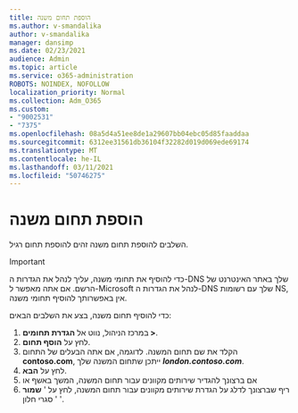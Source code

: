 ```yaml
---
title: הוספת תחום משנה
ms.author: v-smandalika
author: v-smandalika
manager: dansimp
ms.date: 02/23/2021
audience: Admin
ms.topic: article
ms.service: o365-administration
ROBOTS: NOINDEX, NOFOLLOW
localization_priority: Normal
ms.collection: Adm_O365
ms.custom:
- "9002531"
- "7375"
ms.openlocfilehash: 08a5d4a51ee8de1a29607bb04ebc05d85faaddaa
ms.sourcegitcommit: 6312ee31561db36104f32282d019d069ede69174
ms.translationtype: MT
ms.contentlocale: he-IL
ms.lasthandoff: 03/11/2021
ms.locfileid: "50746275"
---
```

# <a name="add-a-subdomain"></a>הוספת תחום משנה

השלבים להוספת תחום משנה זהים להוספת תחום רגיל. 

> [!IMPORTANT]
> כדי להוסיף את תחומי משנה, עליך לנהל את הגדרות ה-DNS שלך באתר האינטרנט של הרשם. אם אתה מאפשר ל-Microsoft לנהל את הגדרות ה-DNS שלך עם רשומות NS, אין באפשרותך להוסיף תחומי משנה. 

כדי להוסיף תחום משנה, בצע את השלבים הבאים:

1. במרכז הניהול, נווט אל **הגדרת תחומים >**.
2. לחץ על **הוסף תחום**.
3. הקלד את שם תחום המשנה. לדוגמה, אם אתה הבעלים של התחום **contoso.com**, ייתכן שתחום המשנה שלך **_london.contoso.com_**.
4. לחץ על **הבא**.
5. אם ברצונך להגדיר שירותים מקוונים עבור תחום המשנה, המשך באשף או
6. ריף שברצונך לדלג על הגדרת שירותים מקוונים עבור תחום המשנה, לחץ על ' **שמור** ' סגרי חלון '.

